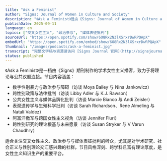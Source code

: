 ```yaml
---
title: "Ask a Feminist"
author: "Signs: Journal of Women in Culture and Society"
description: "《Ask a Feminist》是由《Signs: Journal of Women in Culture and Society》制作的学术型女性主义播客，聚焦当前政治与社会正义议题中的女性主义视角。节目邀请跨学科领域的女性主义学者与公共知识分子，探讨堕胎权、跨性别政策、数字性别暴力、公共女性主义与科学批判等议题。风格严谨、深度高，适合研究者与公共倡导者收听。Spotify 评分为 5.0（1 条评论），在学术女性主义播客中具有代表性。"
publishDate: 2025-09-11
language: en
topics: ["交叉女性主义", "政治参与", "媒体表征批判"]
sourceUrl: "https://open.spotify.com/show/6O8Rx2N3lXSrxrDwRPQApX"
embedUrl: "https://open.spotify.com/embed/show/6O8Rx2N3lXSrxrDwRPQApX"
thumbnail: "/images/podcasts/ask-a-feminist.jpg"
transcript: "完整文字稿与资源请访问 [Signs Journal 官网](http://signsjournal.org)"
status: published
---
```


《Ask a Feminist》是一档由《Signs》期刊制作的学术女性主义播客，致力于将理论与公共议题连接。节目内容涵盖：

- 数字性别暴力与政治参与障碍（访谈 Moya Bailey 与 Nina Jankowicz）
- 跨性别政策与法律批判（访谈 Libby Adler 与 K.J. Rawson）
- 公共女性主义与媒体品牌化批判（访谈 Marcie Bianco 与 Andi Zeisler）
- 表观遗传学与生殖科学批判（访谈 Sarah Richardson、Rene Almeling 与 Natali Valdez）
- 阿富汗撤军与跨国女性主义视角（访谈 Jennifer Fluri）
- 跨性别研究的理论根基与未来愿景（访谈 Susan Stryker 与 V Varun Chaudhry）

适合关注交叉女性主义、政治参与与媒体表征批判的听众，尤其是对学术研究、社会正义与性别理论交汇感兴趣的社群。节目风格深刻、跨学科且富有理论厚度，是女性主义知识生产的重要平台。
